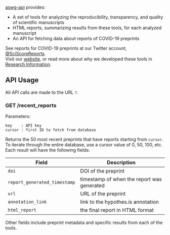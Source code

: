 [aswg-api](https://github.com/PeterEckmann1/aswg-api) provides:

 * A set of tools for analyzing the reproducibility, transparency, and quality of scientific manuscripts
 * HTML reports, summarizing results from these tools, for each analyzed manuscript
 * An API for fetching data about reports of COVID-19 preprints
 
See reports for COVID-19 preprints at our Twitter account, [@SciScoreReports](https://twitter.com/SciscoreReports).  
Visit our [website](https://scicrunch.org/ASWG), or read more about why we developed these tools in [Research Information](https://www.researchinformation.info/analysis-opinion/paying-it-forward-publishing-your-research-reproducibly).

## API Usage

All API calls are made to the URL `?`.

### GET /recent_reports

Parameters:
```
key    : API key
cursor : first ID to fetch from database
```

Returns the 50 most recent preprints that have reports starting from `cursor`. To iterate through the entire database, use a cursor value of 0, 50, 100, etc.  
Each result will have the following fields:

Field                         |  Description
---                           |  ---
`doi`                         |  DOI of the preprint
`report_generated_timestamp`  |  timestamp of when the report was generated
`url`                         |  URL of the preprint
`annotation_link`             |  link to the hypothes.is annotation
`html_report`                 |  the final report in HTML format

Other fields include preprint metadata and specific results from each of the tools.